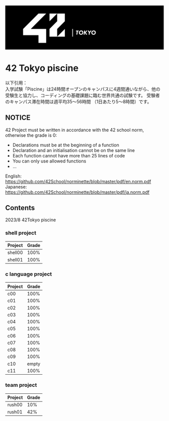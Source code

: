 ![](./42.png)
# 42 Tokyo piscine
以下引用：<br />
入学試験「Piscine」は24時間オープンのキャンパスに4週間通いながら、他の受験生と協力し、コーディングの基礎課題に臨む世界共通の試験です。
受験者のキャンパス滞在時間は週平均35〜56時間 （1日あたり5〜8時間）です。

## NOTICE 
42 Project must be written in accordance with the 42 school norm, otherwise the grade is 0:
* Declarations must be at the beginning of a function
* Declaration and an initialisation cannot be on the same line
* Each function cannot have more than 25 lines of code
* You can only use allowed functions
* ...

English: https://github.com/42School/norminette/blob/master/pdf/en.norm.pdf <br />
Japanese: https://github.com/42School/norminette/blob/master/pdf/ja.norm.pdf

## Contents
2023/8 42Tokyo piscine
### shell project
| Project | Grade | 
| ------- | ----- | 
| shell00 | 100%  | 
| shell01 | 100%  | 

### c language project
| Project | Grade | 
| ------- | ----- | 
| c00     | 100%  | 
| c01     | 100%  | 
| c02     | 100%  | 
| c03     | 100%  | 
| c04     | 100%  | 
| c05     | 100%  | 
| c06     | 100%  | 
| c07     | 100%  | 
| c08     | 100%  | 
| c09     | 100%  | 
| c10     | empty | 
| c11     | 100%  | 

### team project
| Project | Grade | 
| ------- | ----- | 
| rush00  |  10%  | 
| rush01  |  42%  | 
